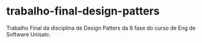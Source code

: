 # trabalho-final-design-patters
Trabalho Final da disciplina de Design Patters da 6 fase do curso de Eng de Software Unisatc.
